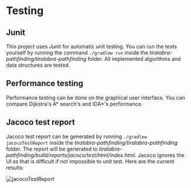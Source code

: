 # Testing

## Junit

This project uses Junit for automatic unit testing. You can run the tests yourself by running the command 
```./gradlew run```
inside the *tiralabra-pathfinding/tiralabra-pathfinding* folder. All implemented algorithms and data structures are tested.

## Performance testing

Performance testing can be done on the graphical user interface. You can compare Dijkstra's A* search's and IDA*'s performance.

## Jacoco test report
Jacoco test report can be generated by running ```./gradlew jacocoTestReport``` inside the *tiralabra-pathfinding/tiralabra-pathfinding* folder. The report will be generated to *tiralabra-pathfinding/build/reports/jacoco/test/html/index.html*. Jacoco ignores the UI as that is difficult if not impossible to unit test. Here are the current results:

![jacocoTestReport](https://github.com/Elhefes/tiralabra-pathfinding/blob/main/documentation/images/jacoco.png)
